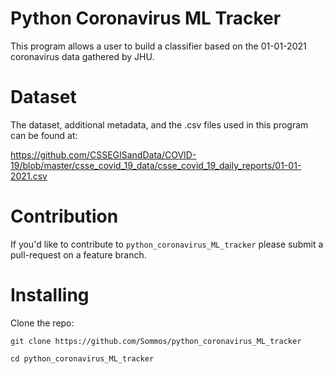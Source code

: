 # Python Coronavirus ML Tracker

This program allows a user to build a classifier based on the 01-01-2021 coronavirus data gathered by JHU.

# Dataset

The dataset, additional metadata, and the .csv files used in this program can be found at:

https://github.com/CSSEGISandData/COVID-19/blob/master/csse_covid_19_data/csse_covid_19_daily_reports/01-01-2021.csv

# Contribution

If you'd like to contribute to `python_coronavirus_ML_tracker` please submit a pull-request on a feature branch.

# Installing

Clone the repo:

    git clone https://github.com/Sommos/python_coronavirus_ML_tracker

    cd python_coronavirus_ML_tracker
